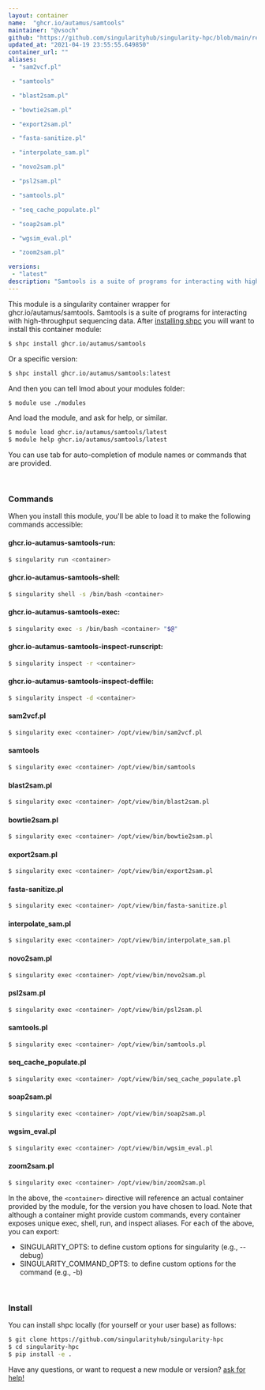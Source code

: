 ```yaml
---
layout: container
name:  "ghcr.io/autamus/samtools"
maintainer: "@vsoch"
github: "https://github.com/singularityhub/singularity-hpc/blob/main/registry/ghcr.io/autamus/samtools/container.yaml"
updated_at: "2021-04-19 23:55:55.649850"
container_url: ""
aliases:
 - "sam2vcf.pl"

 - "samtools"

 - "blast2sam.pl"

 - "bowtie2sam.pl"

 - "export2sam.pl"

 - "fasta-sanitize.pl"

 - "interpolate_sam.pl"

 - "novo2sam.pl"

 - "psl2sam.pl"

 - "samtools.pl"

 - "seq_cache_populate.pl"

 - "soap2sam.pl"

 - "wgsim_eval.pl"

 - "zoom2sam.pl"

versions:
 - "latest"
description: "Samtools is a suite of programs for interacting with high-throughput sequencing data."
---
```


This module is a singularity container wrapper for ghcr.io/autamus/samtools.
Samtools is a suite of programs for interacting with high-throughput sequencing data.
After [installing shpc](#install) you will want to install this container module:

```bash
$ shpc install ghcr.io/autamus/samtools
```

Or a specific version:

```bash
$ shpc install ghcr.io/autamus/samtools:latest
```

And then you can tell lmod about your modules folder:

```bash
$ module use ./modules
```

And load the module, and ask for help, or similar.

```bash
$ module load ghcr.io/autamus/samtools/latest
$ module help ghcr.io/autamus/samtools/latest
```

You can use tab for auto-completion of module names or commands that are provided.

<br>

### Commands

When you install this module, you'll be able to load it to make the following commands accessible:

#### ghcr.io-autamus-samtools-run:

```bash
$ singularity run <container>
```

#### ghcr.io-autamus-samtools-shell:

```bash
$ singularity shell -s /bin/bash <container>
```

#### ghcr.io-autamus-samtools-exec:

```bash
$ singularity exec -s /bin/bash <container> "$@"
```

#### ghcr.io-autamus-samtools-inspect-runscript:

```bash
$ singularity inspect -r <container>
```

#### ghcr.io-autamus-samtools-inspect-deffile:

```bash
$ singularity inspect -d <container>
```


#### sam2vcf.pl
       
```bash
$ singularity exec <container> /opt/view/bin/sam2vcf.pl
```


#### samtools
       
```bash
$ singularity exec <container> /opt/view/bin/samtools
```


#### blast2sam.pl
       
```bash
$ singularity exec <container> /opt/view/bin/blast2sam.pl
```


#### bowtie2sam.pl
       
```bash
$ singularity exec <container> /opt/view/bin/bowtie2sam.pl
```


#### export2sam.pl
       
```bash
$ singularity exec <container> /opt/view/bin/export2sam.pl
```


#### fasta-sanitize.pl
       
```bash
$ singularity exec <container> /opt/view/bin/fasta-sanitize.pl
```


#### interpolate_sam.pl
       
```bash
$ singularity exec <container> /opt/view/bin/interpolate_sam.pl
```


#### novo2sam.pl
       
```bash
$ singularity exec <container> /opt/view/bin/novo2sam.pl
```


#### psl2sam.pl
       
```bash
$ singularity exec <container> /opt/view/bin/psl2sam.pl
```


#### samtools.pl
       
```bash
$ singularity exec <container> /opt/view/bin/samtools.pl
```


#### seq_cache_populate.pl
       
```bash
$ singularity exec <container> /opt/view/bin/seq_cache_populate.pl
```


#### soap2sam.pl
       
```bash
$ singularity exec <container> /opt/view/bin/soap2sam.pl
```


#### wgsim_eval.pl
       
```bash
$ singularity exec <container> /opt/view/bin/wgsim_eval.pl
```


#### zoom2sam.pl
       
```bash
$ singularity exec <container> /opt/view/bin/zoom2sam.pl
```



In the above, the `<container>` directive will reference an actual container provided
by the module, for the version you have chosen to load. Note that although a container
might provide custom commands, every container exposes unique exec, shell, run, and
inspect aliases. For each of the above, you can export:

 - SINGULARITY_OPTS: to define custom options for singularity (e.g., --debug)
 - SINGULARITY_COMMAND_OPTS: to define custom options for the command (e.g., -b)

<br>
  
### Install

You can install shpc locally (for yourself or your user base) as follows:

```bash
$ git clone https://github.com/singularityhub/singularity-hpc
$ cd singularity-hpc
$ pip install -e .
```

Have any questions, or want to request a new module or version? [ask for help!](https://github.com/singularityhub/singularity-hpc/issues)